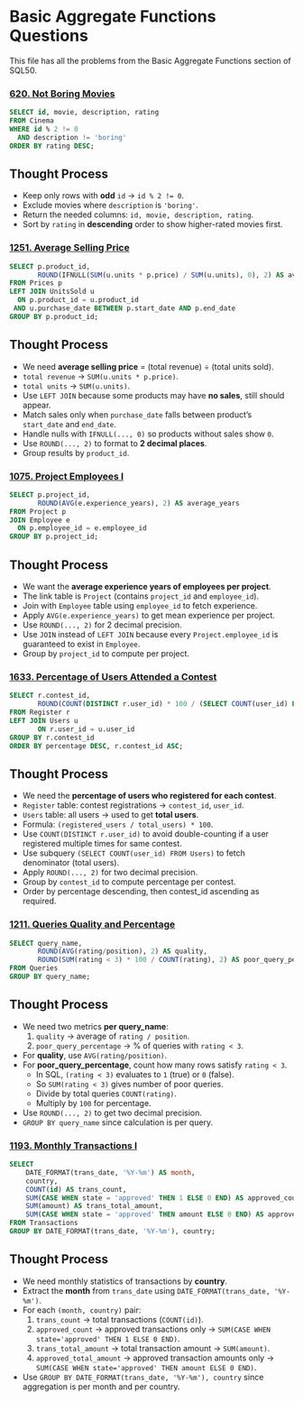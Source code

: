 # Basic Aggregate Functions Questions

This file has all the problems from the Basic Aggregate Functions section of SQL50.

### [620. Not Boring Movies](https://leetcode.com/problems/not-boring-movies/description/?envType=study-plan-v2&envId=top-sql-50)

```sql
SELECT id, movie, description, rating
FROM Cinema
WHERE id % 2 != 0
  AND description != 'boring'
ORDER BY rating DESC;
```
## Thought Process
- Keep only rows with **odd** `id` → `id % 2 != 0`.
- Exclude movies where `description` is `'boring'`.
- Return the needed columns: `id, movie, description, rating`.
- Sort by `rating` in **descending** order to show higher-rated movies first.

### [1251. Average Selling Price](https://leetcode.com/problems/average-selling-price/description/?envType=study-plan-v2&envId=top-sql-50)

```sql
SELECT p.product_id, 
       ROUND(IFNULL(SUM(u.units * p.price) / SUM(u.units), 0), 2) AS average_price
FROM Prices p
LEFT JOIN UnitsSold u 
  ON p.product_id = u.product_id
 AND u.purchase_date BETWEEN p.start_date AND p.end_date
GROUP BY p.product_id;
```
## Thought Process
- We need **average selling price** = (total revenue) ÷ (total units sold).
- `total revenue` → `SUM(u.units * p.price)`.
- `total units` → `SUM(u.units)`.
- Use `LEFT JOIN` because some products may have **no sales**, still should appear.
- Match sales only when `purchase_date` falls between product’s `start_date` and `end_date`.
- Handle nulls with `IFNULL(..., 0)` so products without sales show `0`.
- Use `ROUND(..., 2)` to format to **2 decimal places**.
- Group results by `product_id`.

### [1075. Project Employees I](https://leetcode.com/problems/project-employees-i/description/?envType=study-plan-v2&envId=top-sql-50)

```sql
SELECT p.project_id, 
       ROUND(AVG(e.experience_years), 2) AS average_years
FROM Project p
JOIN Employee e 
  ON p.employee_id = e.employee_id
GROUP BY p.project_id;
```
## Thought Process
- We want the **average experience years of employees per project**.
- The link table is `Project` (contains `project_id` and `employee_id`).
- Join with `Employee` table using `employee_id` to fetch experience.
- Apply `AVG(e.experience_years)` to get mean experience per project.
- Use `ROUND(..., 2)` for 2 decimal precision.
- Use `JOIN` instead of `LEFT JOIN` because every `Project.employee_id` is guaranteed to exist in `Employee`.
- Group by `project_id` to compute per project.

### [1633. Percentage of Users Attended a Contest](https://leetcode.com/problems/percentage-of-users-attended-a-contest/description/?envType=study-plan-v2&envId=top-sql-50)

```sql
SELECT r.contest_id, 
       ROUND(COUNT(DISTINCT r.user_id) * 100 / (SELECT COUNT(user_id) FROM Users), 2) AS percentage
FROM Register r
LEFT JOIN Users u
       ON r.user_id = u.user_id
GROUP BY r.contest_id
ORDER BY percentage DESC, r.contest_id ASC;
```
## Thought Process
- We need the **percentage of users who registered for each contest**.
- `Register` table: contest registrations → `contest_id`, `user_id`.
- `Users` table: all users → used to get **total users**.
- Formula: `(registered_users / total_users) * 100`.
- Use `COUNT(DISTINCT r.user_id)` to avoid double-counting if a user registered multiple times for same contest.
- Use subquery `(SELECT COUNT(user_id) FROM Users)` to fetch denominator (total users).
- Apply `ROUND(..., 2)` for two decimal precision.
- Group by `contest_id` to compute percentage per contest.
- Order by percentage descending, then contest_id ascending as required.

### [1211. Queries Quality and Percentage](https://leetcode.com/problems/queries-quality-and-percentage/description/?envType=study-plan-v2&envId=top-sql-50)

```sql
SELECT query_name, 
       ROUND(AVG(rating/position), 2) AS quality, 
       ROUND(SUM(rating < 3) * 100 / COUNT(rating), 2) AS poor_query_percentage
FROM Queries
GROUP BY query_name;
```
## Thought Process
- We need two metrics **per query_name**:
  1. `quality` → average of `rating / position`.
  2. `poor_query_percentage` → % of queries with `rating < 3`.
- For **quality**, use `AVG(rating/position)`.
- For **poor_query_percentage**, count how many rows satisfy `rating < 3`.  
  - In SQL, `(rating < 3)` evaluates to `1` (true) or `0` (false).  
  - So `SUM(rating < 3)` gives number of poor queries.  
  - Divide by total queries `COUNT(rating)`.  
  - Multiply by `100` for percentage.
- Use `ROUND(..., 2)` to get two decimal precision.
- `GROUP BY query_name` since calculation is per query.

### [1193. Monthly Transactions I](https://leetcode.com/problems/monthly-transactions-i/description/?envType=study-plan-v2&envId=top-sql-50)

```sql
SELECT 
    DATE_FORMAT(trans_date, '%Y-%m') AS month,
    country,
    COUNT(id) AS trans_count,
    SUM(CASE WHEN state = 'approved' THEN 1 ELSE 0 END) AS approved_count,
    SUM(amount) AS trans_total_amount,
    SUM(CASE WHEN state = 'approved' THEN amount ELSE 0 END) AS approved_total_amount
FROM Transactions
GROUP BY DATE_FORMAT(trans_date, '%Y-%m'), country;
```
## Thought Process
- We need monthly statistics of transactions by **country**.
- Extract the **month** from `trans_date` using `DATE_FORMAT(trans_date, '%Y-%m')`.
- For each `(month, country)` pair:
  1. `trans_count` → total transactions (`COUNT(id)`).
  2. `approved_count` → approved transactions only → `SUM(CASE WHEN state='approved' THEN 1 ELSE 0 END)`.
  3. `trans_total_amount` → total transaction amount → `SUM(amount)`.
  4. `approved_total_amount` → approved transaction amounts only → `SUM(CASE WHEN state='approved' THEN amount ELSE 0 END)`.
- Use `GROUP BY DATE_FORMAT(trans_date, '%Y-%m'), country` since aggregation is per month and per country.

